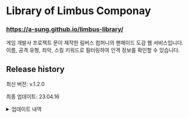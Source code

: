 Library of Limbus Componay
=====

### https://a-sung.github.io/limbus-library/
게임 개발사 프로젝트 문이 제작한 림버스 컴퍼니의 팬메이드 도감 웹 서비스입니다.<br>
이름, 공격 유형, 죄악, 스킬 키워드로 필터링하여 인격 정보를 확인할 수 있습니다.

## Release history

최신 버전: v.1.2.0

최종 업데이트: 23.04.16

<details>
<summary>업데이트 내역</summary>

- v.1.2.1
  - 리우 협회 5과 홍루, 세븐 협회 6과 부장 오티스 데이터 추가
  - 패시브 발동 조건 공명, 보유 추가

- v.1.2.0
  - 일본어, 영어 지원
  - 스킬 효과 텍스트 가시성 개선

- v.1.1.0
  - 스킬 키워드 11종 필터 추가

- v.1.0.1
  - 23.03.23(v.1.3.0) 신규 인격 정보 추가
  - 스킬 아이콘에 마우스오버하면 스킬 상세 박스까지 마우스오버 이벤트가 적용되는 오류 수정
  - 모바일에서 스킬 아이콘을 한 번 더 터치하면 스킬 상세 설명 박스가 사라지도록 개선
  - 모바일에서 스킬 테이블의 셀 내부 테두리가 보이지 않도록 수정
  - 텍스트 수정
    - 필터의 공격 타입을 유형으로 변경
    - 필터의 보유 죄악을 속성으로 변경
  - 데이터 표기 오류 수정
    
- v.1.0.0
  - 배포

</details>


<!-- ## Author
👤 **Asung** <br> 
- <a href="mailto:a.city521@gmail.com"><img src="https://img.shields.io/badge/email-EA4335?style=flat-square&logo=gmail&logoColor=white&link=mailto:a.city521@gmail.com"/></a>


<br>

## Built with  
<img src="https://img.shields.io/badge/react-61DAFB?style=flat-square&logo=react&logoColor=black"/> <img src="https://img.shields.io/badge/styled components-DB7093?style=flat-square&logo=styled-components&logoColor=white"/> 

 
# Getting Started with Create React App

This project was bootstrapped with [Create React App](https://github.com/facebook/create-react-app).

## Available Scripts

In the project directory, you can run:

### `npm start`

Runs the app in the development mode.\
Open [http://localhost:3000](http://localhost:3000) to view it in your browser.

The page will reload when you make changes.\
You may also see any lint errors in the console. -->
